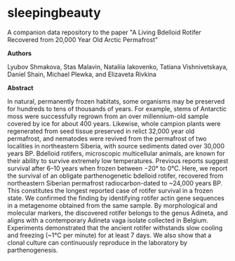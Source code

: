 # sleepingbeauty
A companion data repository to the paper "A Living Bdelloid Rotifer Recovered from 20,000 Year Old Arctic Permafrost"

**Authors**

Lyubov Shmakova, Stas Malavin, Nataliia Iakovenko, Tatiana Vishnivetskaya, Daniel Shain, Michael Plewka, and Elizaveta Rivkina

**Abstract**

In natural, permanently frozen habitats, some organisms may be preserved for hundreds to tens of thousands of years. For example, stems of Antarctic moss were successfully regrown from an over millennium-old sample covered by ice for about 400 years. Likewise, whole campion plants were regenerated from seed tissue preserved in relict 32,000 year old permafrost, and nematodes were revived from the permafrost of two localities in northeastern Siberia, with source sediments dated over 30,000 years BP. Bdelloid rotifers, microscopic multicellular animals, are known for their ability to survive extremely low temperatures. Previous reports suggest survival after 6–10 years when frozen between −20° to 0°C. Here, we report the survival of an obligate parthenogenetic bdelloid rotifer, recovered from northeastern Siberian permafrost radiocarbon-dated to ~24,000 years BP. This constitutes the longest reported case of rotifer survival in a frozen state. We confirmed the finding by identifying rotifer actin gene sequences in a metagenome obtained from the same sample. By morphological and molecular markers, the discovered rotifer belongs to the genus Adineta, and aligns with a contemporary Adineta vaga isolate collected in Belgium. Experiments demonstrated that the ancient rotifer withstands slow cooling and freezing (~1°С per minute) for at least 7 days. We also show that a clonal culture can continuously reproduce in the laboratory by parthenogenesis.
